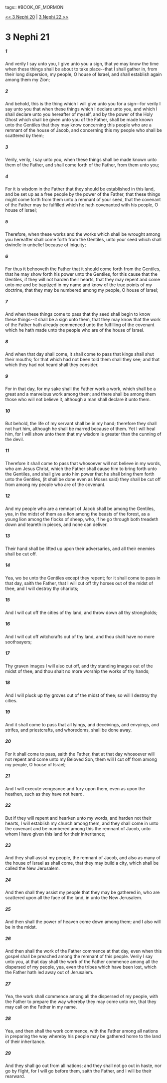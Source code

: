 tags:: #BOOK_OF_MORMON

[<< 3 Nephi 20](BOOK_OF_MORMON/11_3_Nephi/3_Nephi_20.md) | [3 Nephi 22 >>](BOOK_OF_MORMON/11_3_Nephi/3_Nephi_22.md)

# 3 Nephi 21

##### 1

And verily I say unto you, I give unto you a sign, that ye may know the time when these things shall be about to take place--that I shall gather in, from their long dispersion, my people, O house of Israel, and shall establish again among them my Zion;

##### 2

And behold, this is the thing which I will give unto you for a sign--for verily I say unto you that when these things which I declare unto you, and which I shall declare unto you hereafter of myself, and by the power of the Holy Ghost which shall be given unto you of the Father, shall be made known unto the Gentiles that they may know concerning this people who are a remnant of the house of Jacob, and concerning this my people who shall be scattered by them;

##### 3

Verily, verily, I say unto you, when these things shall be made known unto them of the Father, and shall come forth of the Father, from them unto you;

##### 4

For it is wisdom in the Father that they should be established in this land, and be set up as a free people by the power of the Father, that these things might come forth from them unto a remnant of your seed, that the covenant of the Father may be fulfilled which he hath covenanted with his people, O house of Israel;

##### 5

Therefore, when these works and the works which shall be wrought among you hereafter shall come forth from the Gentiles, unto your seed which shall dwindle in unbelief because of iniquity;

##### 6

For thus it behooveth the Father that it should come forth from the Gentiles, that he may show forth his power unto the Gentiles, for this cause that the Gentiles, if they will not harden their hearts, that they may repent and come unto me and be baptized in my name and know of the true points of my doctrine, that they may be numbered among my people, O house of Israel;

##### 7

And when these things come to pass that thy seed shall begin to know these things--it shall be a sign unto them, that they may know that the work of the Father hath already commenced unto the fulfilling of the covenant which he hath made unto the people who are of the house of Israel.

##### 8

And when that day shall come, it shall come to pass that kings shall shut their mouths; for that which had not been told them shall they see; and that which they had not heard shall they consider.

##### 9

For in that day, for my sake shall the Father work a work, which shall be a great and a marvelous work among them; and there shall be among them those who will not believe it, although a man shall declare it unto them.

##### 10

But behold, the life of my servant shall be in my hand; therefore they shall not hurt him, although he shall be marred because of them. Yet I will heal him, for I will show unto them that my wisdom is greater than the cunning of the devil.

##### 11

Therefore it shall come to pass that whosoever will not believe in my words, who am Jesus Christ, which the Father shall cause him to bring forth unto the Gentiles, and shall give unto him power that he shall bring them forth unto the Gentiles, (it shall be done even as Moses said) they shall be cut off from among my people who are of the covenant.

##### 12

And my people who are a remnant of Jacob shall be among the Gentiles, yea, in the midst of them as a lion among the beasts of the forest, as a young lion among the flocks of sheep, who, if he go through both treadeth down and teareth in pieces, and none can deliver.

##### 13

Their hand shall be lifted up upon their adversaries, and all their enemies shall be cut off.

##### 14

Yea, wo be unto the Gentiles except they repent; for it shall come to pass in that day, saith the Father, that I will cut off thy horses out of the midst of thee, and I will destroy thy chariots;

##### 15

And I will cut off the cities of thy land, and throw down all thy strongholds;

##### 16

And I will cut off witchcrafts out of thy land, and thou shalt have no more soothsayers;

##### 17

Thy graven images I will also cut off, and thy standing images out of the midst of thee, and thou shalt no more worship the works of thy hands;

##### 18

And I will pluck up thy groves out of the midst of thee; so will I destroy thy cities.

##### 19

And it shall come to pass that all lyings, and deceivings, and envyings, and strifes, and priestcrafts, and whoredoms, shall be done away.

##### 20

For it shall come to pass, saith the Father, that at that day whosoever will not repent and come unto my Beloved Son, them will I cut off from among my people, O house of Israel;

##### 21

And I will execute vengeance and fury upon them, even as upon the heathen, such as they have not heard.

##### 22

But if they will repent and hearken unto my words, and harden not their hearts, I will establish my church among them, and they shall come in unto the covenant and be numbered among this the remnant of Jacob, unto whom I have given this land for their inheritance;

##### 23

And they shall assist my people, the remnant of Jacob, and also as many of the house of Israel as shall come, that they may build a city, which shall be called the New Jerusalem.

##### 24

And then shall they assist my people that they may be gathered in, who are scattered upon all the face of the land, in unto the New Jerusalem.

##### 25

And then shall the power of heaven come down among them; and I also will be in the midst.

##### 26

And then shall the work of the Father commence at that day, even when this gospel shall be preached among the remnant of this people. Verily I say unto you, at that day shall the work of the Father commence among all the dispersed of my people, yea, even the tribes which have been lost, which the Father hath led away out of Jerusalem.

##### 27

Yea, the work shall commence among all the dispersed of my people, with the Father to prepare the way whereby they may come unto me, that they may call on the Father in my name.

##### 28

Yea, and then shall the work commence, with the Father among all nations in preparing the way whereby his people may be gathered home to the land of their inheritance.

##### 29

And they shall go out from all nations; and they shall not go out in haste, nor go by flight, for I will go before them, saith the Father, and I will be their rearward.
